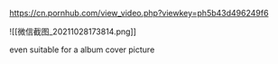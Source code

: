 https://cn.pornhub.com/view_video.php?viewkey=ph5b43d496249f6

![[微信截图_20211028173814.png]]

even suitable for a album cover picture